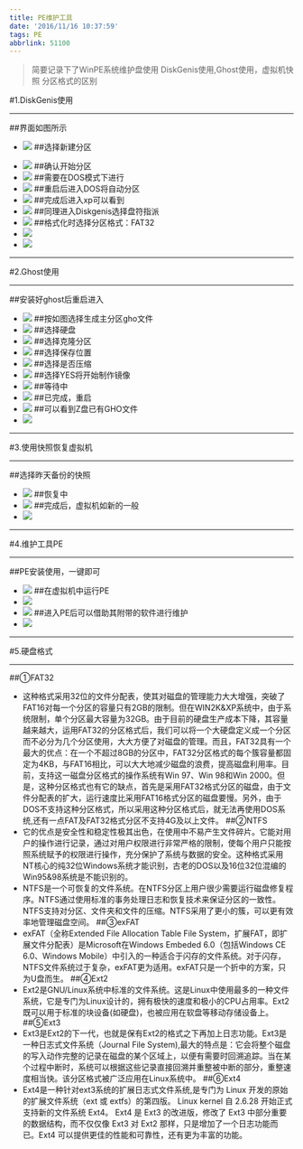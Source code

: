 ```yaml
---
title: PE维护工具
date: '2016/11/16 10:37:59'
tags: PE
abbrlink: 51100
---
```

> 简要记录下了WinPE系统维护盘使用
> DiskGenis使用,Ghost使用，虚拟机快照
> 分区格式的区别

<!--more-->

#1.DiskGenis使用
***
##界面如图所示
- ![](http://i.imgur.com/3h2tWpz.png)
##选择新建分区
<!--more-->
- ![](http://i.imgur.com/gNHAdu5.png)
##确认开始分区
- ![](http://i.imgur.com/XwkZBk9.png)
##需要在DOS模式下进行
- ![](http://i.imgur.com/4jKAuNF.png)
##重启后进入DOS将自动分区
- ![](http://i.imgur.com/3yJ2DIr.png)
##完成后进入xp可以看到
- ![](http://i.imgur.com/EpGmIAX.png)
##同理进入Diskgenis选择盘符指派
- ![](http://i.imgur.com/w70vRgl.png)
##格式化时选择分区格式：FAT32
- ![](http://i.imgur.com/gcUHJH4.png)
- ![](http://i.imgur.com/8bVQps9.png)
***
#2.Ghost使用
***
##安装好ghost后重启进入
- ![](http://i.imgur.com/hySBrgu.png)
##按如图选择生成主分区gho文件
- ![](http://i.imgur.com/ZsTsJzJ.png)
##选择硬盘
- ![](http://i.imgur.com/YlbIAsx.png)
##选择克隆分区
- ![](http://i.imgur.com/BBHUBWl.png)
##选择保存位置
- ![](http://i.imgur.com/hCHjrKE.png)
##选择是否压缩
- ![](http://i.imgur.com/8ZtGRwR.png)
##选择YES将开始制作镜像
- ![](http://i.imgur.com/yNRViap.png)
##等待中
- ![](http://i.imgur.com/B7i8Zx7.png)
##已完成，重启
- ![](http://i.imgur.com/Ic4F0Sn.png)
##可以看到Z盘已有GHO文件
- ![](http://i.imgur.com/TBl035W.png)
***
#3.使用快照恢复虚拟机
***
##选择昨天备份的快照
- ![](http://i.imgur.com/iwwKSJT.png)
##恢复中
- ![](http://i.imgur.com/9QUvoL9.png)
##完成后，虚拟机如新的一般
- ![](http://i.imgur.com/npjty3T.png)
***
#4.维护工具PE
***
##PE安装使用，一键即可
- ![](http://i.imgur.com/m706mwT.png)
##在虚拟机中运行PE
- ![](http://i.imgur.com/ZJaAlhd.png)
- ![](http://i.imgur.com/foJmI2X.png)
##进入PE后可以借助其附带的软件进行维护
- ![](http://i.imgur.com/aNHFg6Q.jpg)
***
#5.硬盘格式
***
##①FAT32
- 这种格式采用32位的文件分配表，使其对磁盘的管理能力大大增强，突破了FAT16对每一个分区的容量只有2GB的限制。但在WIN2K&XP系统中，由于系统限制，单个分区最大容量为32GB。由于目前的硬盘生产成本下降，其容量越来越大，运用FAT32的分区格式后，我们可以将一个大硬盘定义成一个分区而不必分为几个分区使用，大大方便了对磁盘的管理。而且，FAT32具有一个最大的优点：在一个不超过8GB的分区中，FAT32分区格式的每个簇容量都固定为4KB，与FAT16相比，可以大大地减少磁盘的浪费，提高磁盘利用率。目前，支持这一磁盘分区格式的操作系统有Win 97、Win 98和Win 2000。但是，这种分区格式也有它的缺点，首先是采用FAT32格式分区的磁盘，由于文件分配表的扩大，运行速度比采用FAT16格式分区的磁盘要慢。另外，由于DOS不支持这种分区格式，所以采用这种分区格式后，就无法再使用DOS系统,还有一点FAT及FAT32格式分区不支持4G及以上文件。
##②NTFS
- 它的优点是安全性和稳定性极其出色，在使用中不易产生文件碎片。它能对用户的操作进行记录，通过对用户权限进行非常严格的限制，使每个用户只能按照系统赋予的权限进行操作，充分保护了系统与数据的安全。这种格式采用NT核心的纯32位Windows系统才能识别，古老的DOS以及16位32位混编的Win95&98系统是不能识别的。
- NTFS是一个可恢复的文件系统。在NTFS分区上用户很少需要运行磁盘修复程序。NTFS通过使用标准的事务处理日志和恢复技术来保证分区的一致性。NTFS支持对分区、文件夹和文件的压缩。NTFS采用了更小的簇，可以更有效率地管理磁盘空间。
##③exFAT
- exFAT（全称Extended File Allocation Table File System，扩展FAT，即扩展文件分配表）是Microsoft在Windows Embeded 6.0（包括Windows CE 6.0、Windows Mobile）中引入的一种适合于闪存的文件系统。对于闪存，NTFS文件系统过于复杂，exFAT更为适用。exFAT只是一个折中的方案，只为U盘而生。
##④Ext2
- Ext2是GNU/Linux系统中标准的文件系统。这是Linux中使用最多的一种文件系统，它是专门为Linux设计的，拥有极快的速度和极小的CPU占用率。Ext2既可以用于标准的块设备(如硬盘)，也被应用在软盘等移动存储设备上。
##⑤Ext3
- Ext3是Ext2的下一代，也就是保有Ext2的格式之下再加上日志功能。Ext3是一种日志式文件系统（Journal File System),最大的特点是：它会将整个磁盘的写入动作完整的记录在磁盘的某个区域上，以便有需要时回溯追踪。当在某个过程中断时，系统可以根据这些记录直接回溯并重整被中断的部分，重整速度相当快。该分区格式被广泛应用在Linux系统中。
##⑥Ext4
- Ext4是一种针对ext3系统的扩展日志式文件系统,是专门为 Linux 开发的原始的扩展文件系统（ext 或 extfs）的第四版。 Linux kernel 自 2.6.28 开始正式支持新的文件系统 Ext4。 Ext4 是 Ext3 的改进版，修改了 Ext3 中部分重要的数据结构，而不仅仅像 Ext3 对 Ext2 那样，只是增加了一个日志功能而已。Ext4 可以提供更佳的性能和可靠性，还有更为丰富的功能。